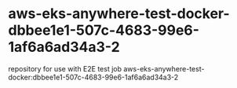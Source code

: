 # aws-eks-anywhere-test-docker-dbbee1e1-507c-4683-99e6-1af6a6ad34a3-2
repository for use with E2E test job aws-eks-anywhere-test-docker:dbbee1e1-507c-4683-99e6-1af6a6ad34a3-2
